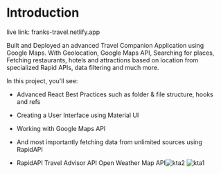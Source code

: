 # Introduction

live link: franks-travel.netlify.app

Built and Deployed an advanced Travel Companion Application using Google Maps. With Geolocation, Google Maps API, Searching for places, Fetching restaurants, hotels and attractions based on location from specialized Rapid APIs, data filtering and much more.

In this project, you'll see:

- Advanced React Best Practices such as folder & file structure, hooks and refs
- Creating a User Interface using Material UI
- Working with Google Maps API
- And most importantly fetching data from unlimited sources using RapidAPI


- RapidAPI Travel Advisor API Open Weather Map API![kta2](https://user-images.githubusercontent.com/62677323/134789318-0c82e56f-ec48-4620-8454-a510343d083b.PNG)
![kta1](https://user-images.githubusercontent.com/62677323/134789319-cabb657b-b839-465c-8dbc-696fb1852d9e.PNG)
